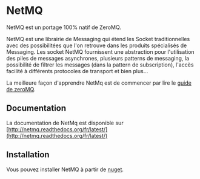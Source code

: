 NetMQ
===================
 
NetMQ est un portage 100% natif de ZeroMQ.
 
NetMQ est une librairie de Messaging qui étend les Socket traditionnelles avec des possibilitées que l'on retrouve dans les produits spécialisés de Messaging. Les socket NetMQ fournissent une abstraction pour l'utilisation des piles de messages asynchrones, plusieurs patterns de messaging, la possibilité de filtrer les messages (dans la pattern de subscription), l'accès facilité à différents protocoles de transport et bien plus...
 
La meilleure façon d'apprendre NetMq est de commencer par lire le [guide de zeroMQ](http://zguide.zeromq.org/page:all).
 
## Documentation
 
La documentation de NetMq est disponible sur [http://netmq.readthedocs.org/fr/latest/](http://netmq.readthedocs.org/fr/latest/)

## Installation
 
Vous pouvez installer NetMQ à partir de [nuget](https://nuget.org/packages/NetMQ/).

